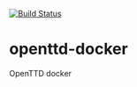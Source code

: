 [![Build Status](https://drone.magnatox.com/api/badges/tonymmm1/openttd-docker/status.svg?ref=refs/heads/master)](https://drone.magnatox.com/tonymmm1/openttd-docker)

# openttd-docker

OpenTTD docker
